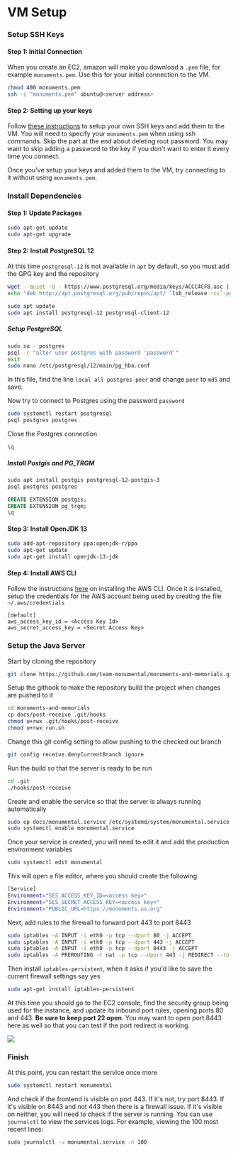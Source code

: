 # VM Setup

### Setup SSH Keys

#### Step 1: Initial Connection

When you create an EC2, amazon will make you download a `.pem` file, for example `monuments.pem`. Use this for your initial connection to the VM.

```bash
chmod 400 monuments.pem
ssh -i "monuments.pem" ubuntu@<server address>
```

#### Step 2: Setting up your keys

Follow [these instructions](https://gist.github.com/stormpython/9517102) to setup your own SSH keys and add them to the VM. You will need to specify your `monuments.pem` when using ssh commands. Skip the part at the end about deleting root password. You may want to skip adding a password to the key if you don't want to enter it every time you connect.

Once you've setup your keys and added them to the VM, try connecting to it without using `monuments.pem`.

### Install Dependencies

#### Step 1: Update Packages

```bash
sudo apt-get update
sudo apt-get upgrade
```

#### Step 2: Install PostgreSQL 12

At this time `postgresql-12` is not available in `apt` by default, so you must add the GPG key and the repository

```bash
wget --quiet -O - https://www.postgresql.org/media/keys/ACCC4CF8.asc | sudo apt-key add -
echo "deb http://apt.postgresql.org/pub/repos/apt/ `lsb_release -cs`-pgdg main" |sudo tee  /etc/apt/sources.list.d/pgdg.list
```

```bash
sudo apt update
sudo apt install postgresql-12 postgresql-client-12
```

##### Setup PostgreSQL

```bash
sudo su - postgres
psql -c "alter user postgres with password 'password'"
exit
sudo nano /etc/postgresql/12/main/pg_hba.conf
```

In this file, find the line `local all postgres peer` and change `peer` to `md5` and save.

Now try to connect to Postgres using the password `password`

```bash
sudo systemctl restart postgresql
psql postgres postgres
```

Close the Postgres connection

```sql
\q
```

##### Install Postgis and PG_TRGM

```bash
sudo apt install postgis postgresql-12-postgis-3
psql postgres postgres
```

```sql
CREATE EXTENSION postgis;
CREATE EXTENSION pg_trgm;
\q
```

#### Step 3: Install OpenJDK 13

```bash
sudo add-apt-repository ppa:openjdk-r/ppa
sudo apt-get update
sudo apt-get install openjdk-13-jdk
```

#### Step 4: Install AWS CLI

Follow the instructions [here](https://docs.aws.amazon.com/cli/latest/userguide/install-cliv2-linux.html) on installing the AWS CLI. Once it is installed, setup the credentials for the AWS account being used by creating the file `~/.aws/credentials`

```
[default]
aws_access_key_id = <Access Key Id>
aws_secret_access_key = <Secret Access Key>
```

### Setup the Java Server

Start by cloning the repository

```bash
git clone https://github.com/team-monumental/monuments-and-memorials.git
```

Setup the githook to make the repository build the project when changes are pushed to it

```bash
cd monuments-and-memorials
cp docs/post-receive .git/hooks
chmod u+rwx .git/hooks/post-receive
chmod u+rwx run.sh
```

Change this git config setting to allow pushing to the checked out branch
```bash
git config receive.denyCurrentBranch ignore
```

Run the build so that the server is ready to be run

```bash
cd .git
./hooks/post-receive
```

Create and enable the service so that the server is always running automatically

```bash
sudo cp docs/monumental.service /etc/systemd/system/monumental.service
sudo systemctl enable monumental.service
```

Once your service is created, you will need to edit it and add the production environment variables

```bash
sudo systemctl edit monumental
```

This will open a file editor, where you should create the following

```bash
[Service]
Environment="SES_ACCESS_KEY_ID=<access key>"
Environment="SES_SECRET_ACCESS_KEY=<access key>"
Environment="PUBLIC_URL=https://monuments.us.org"
```

Next, add rules to the firewall to forward port 443 to port 8443

```bash
sudo iptables -A INPUT -i eth0 -p tcp --dport 80 -j ACCEPT
sudo iptables -A INPUT -i eth0 -p tcp --dport 443 -j ACCEPT
sudo iptables -A INPUT -i eth0 -p tcp --dport 8443 -j ACCEPT
sudo iptables -A PREROUTING -t nat -p tcp --dport 443 -j REDIRECT --to-ports 8443
```

Then install `iptables-persistent`, when it asks if you'd like to save the current firewall settings say yes

```bash
sudo apt-get install iptables-persistent
```

At this time you should go to the EC2 console, find the security group being used for the instance, and update its inbound port rules, opening ports 80 and 443. **Be sure to keep port 22 open**. You may want to open port 8443 here as well so that you can test if the port redirect is working.

![](https://i.imgur.com/8QkinUy.png)

### Finish

At this point, you can restart the service once more

```bash
sudo systemctl restart monumental
```

And check if the frontend is visible on port 443. If it's not, try port 8443. If it's visible on 8443 and not 443 then there is a firewall issue. If it's visible on neither, you will need to check if the server is running. You can use `journalctl` to view the services logs. For example, viewing the 100 most recent lines:

```bash
sudo journalctl -u monumental.service -n 100
```

